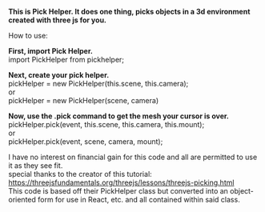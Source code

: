 <b>This is Pick Helper. It does one thing, picks objects in a 3d environment created with three js for you.</b>

How to use:<br>

<b>First, import Pick Helper.</b><br>
import PickHelper from pickhelper;<br>


<b>Next, create your pick helper.</b><br>
pickHelper = new PickHelper(this.scene, this.camera);<br>
or<br>
pickHelper = new PickHelper(scene, camera)<br>


<b>Now, use the .pick command to get the mesh your cursor is over.</b><br>
pickHelper.pick(event, this.scene, this.camera, this.mount);<br>
or<br>
pickHelper.pick(event, scene, camera, mount);<br>

I have no interest on financial gain for this code and all are permitted to use it as they see fit.<br>
special thanks to the creator of this tutorial: https://threejsfundamentals.org/threejs/lessons/threejs-picking.html<br>
This code is based off their PickHelper class but converted into an object-oriented form for use in React, etc. and all contained within said class.
